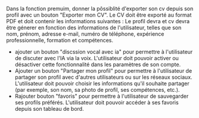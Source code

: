 Dans la fonction premuim, donner la pôssiblité d'exporter son cv depuis son profil avec un bouton "Exporter mon CV". Le CV doit être exporté au format PDF et doit contenir les informations suivantes :
Le profil devra et cv devra être génerer en fonction des informations de l'utilisateur, telles que son nom, prénom, adresse e-mail, numéro de téléphone, expérience professionnelle, formation et compétences.

* ajouter un bouton "discssion vocal avec ia" pour permettre à l'utilisateur de discuter avec l'IA via la voix. L'utilisateur doit pouvoir activer ou désactiver cette fonctionnalité dans les paramètres de son compte.
* Ajouter un bouton "Partager mon profil" pour permettre à l'utilisateur de partager son profil avec d'autres utilisateurs ou sur les réseaux sociaux. L'utilisateur doit pouvoir choisir les informations qu'il souhaite partager (par exemple, son nom, sa photo de profil, ses compétences, etc.).
* Rajouter bouton "favoris" pour permettre à l'utilisateur de sauvegarder ses profils préférés. L'utilisateur doit pouvoir accéder à ses favoris depuis son tableau de bord.